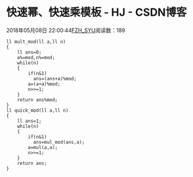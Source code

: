 # 快速幂、快速乘模板 - HJ - CSDN博客
2018年05月08日 22:00:44[FZH_SYU](https://me.csdn.net/feizaoSYUACM)阅读数：189
```
ll mult_mod(ll a,ll n)
{
    ll ans=0;
    a%=mod,n%=mod;
    while(n)
    {
        if(n&1)
          ans=(ans+a)%mod;
        a=(a+a)%mod;
        n>>=1;
    } 
    return ans%mod;
}
ll quick_mod(ll a,ll n)
{
    ll ans=1;
    while(n)
    {
        if(n&1)
          ans=mul_mod(ans,a);
        a=mul(a,a);
        n>>=1;
    }
    return ans;
}
```
